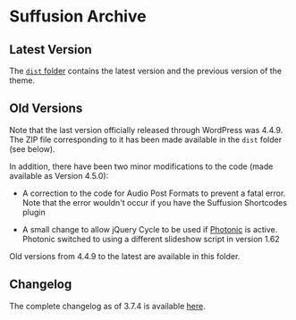 # Suffusion Archive

## Latest Version

The [`dist` folder](https://github.com/sayontan/suffusion/tree/master/dist) contains the latest version and the previous version of the theme. 

## Old Versions

Note that the last version officially released through WordPress was 4.4.9. The ZIP file corresponding to it has been made available in the `dist` folder (see below). 

In addition, there have been two minor modifications to the code (made available as Version 4.5.0):

* A correction to the code for Audio Post Formats to prevent a fatal error. Note that the error wouldn't occur if you have the Suffusion Shortcodes plugin

* A small change to allow jQuery Cycle to be used if [Photonic](https://wordpress.org/plugins/photonic) is active. Photonic switched to using a different slideshow script in version 1.62

Old versions from 4.4.9 to the latest are available in this folder.

## Changelog

The complete changelog as of 3.7.4 is available [here](https://github.com/sayontan/suffusion/blob/master/code/ChangeLog.txt).
